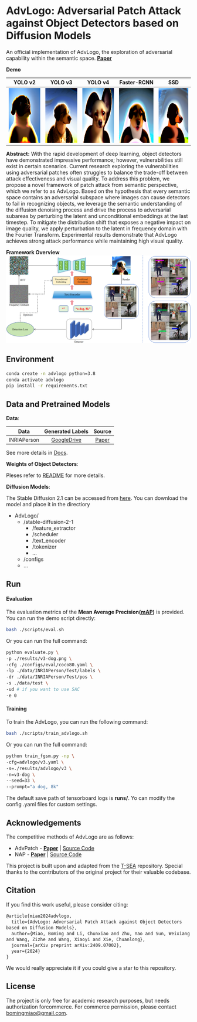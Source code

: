 # AdvLogo: Adversarial Patch Attack against Object Detectors based on Diffusion Models
An official implementation of AdvLogo, the exploration of adversarial capability within the semantic space. [**Paper**](https://arxiv.org/abs/2409.07002)

**Demo**

| YOLO v2                                                     | YOLO v3                                                     | YOLO v4                                                     | Faster-RCNN                                                          | SSD                                                          |
|-------------------------------------------------------------|-------------------------------------------------------------|-------------------------------------------------------------|----------------------------------------------------------------------|--------------------------------------------------------------|
| <img src="results/v2-dog.png" height="150px" width="150px"> | <img src="results/v3-dog.png" height="150px" width="150px"> | <img src="results/v4-dog.png" height="150px" width="150px"> | <img src="results/faster_rcnn-dog.png" height="150px" width="150px"> | <img src="results/ssd-dog.png" height="150px" width="150px"> |

**Abstract:** With the rapid development of deep learning, object detectors have demonstrated impressive performance; however, vulnerabilities still exist in certain scenarios. Current research exploring the vulnerabilities using adversarial patches often struggles to balance the trade-off between attack effectiveness and visual quality. To address this problem, we propose a novel framework of patch attack from semantic perspective, which we refer to as AdvLogo. Based on the hypothesis that every semantic space contains an adversarial subspace where images can cause detectors to fail in recognizing objects, we leverage the semantic understanding of the diffusion denoising process and drive the process to adversarial subareas by perturbing the latent and unconditional embeddings at the last timestep. To mitigate the distribution shift that exposes a negative impact on image quality, we apply perturbation to the latent in frequency domain with the Fourier Transform. Experimental results demonstrate that AdvLogo achieves strong attack performance while maintaining high visual quality.

**Framework Overview**
![](readme/framework.png)

## Environment

```bash
conda create -n advlogo python=3.8
conda activate advlogo
pip install -r requirements.txt
```

## Data and Pretrained Models
**Data**:

| Data        |                                             Generated Labels                                             |                                              Source                                              |                                            
|-------------|:--------------------------------------------------------------------------------------------------------:|:------------------------------------------------------------------------------------------------:|
| INRIAPerson |  [GoogleDrive](https://drive.google.com/drive/folders/1zKO6yXllhReiDS04WKkb6JIkxvAW2s_9?usp=share_link)  |               [Paper](https://hal.inria.fr/docs/00/54/85/12/PDF/hog_cvpr2005.pdf)                |

See more details in [Docs](./readme/data.md).

**Weights of Object Detectors**:

Pleses refer to [README](./detlib/README.md) for more details.

**Diffusion Models**:

The Stable Diffusion 2.1 can be accessed from [here](https://huggingface.co/stabilityai/stable-diffusion-2-1).
You can download the model and place it in the directiory
- AdvLogo/
  - /stable-diffusion-2-1
      - /feature_extractor
      - /scheduler
      - /text_encoder
      - /tokenizer
      - ...
  - /configs
  - ...

## Run
#### Evaluation

The evaluation metrics of the **Mean Average Precision([mAP](https://github.com/Cartucho/mAP))** is provided.
You can run the demo script directly:
```bash
bash ./scripts/eval.sh 
```
Or you can run the full command:
```bash
python evaluate.py \
-p ./results/v3-dog.png \
-cfg ./configs/eval/coco80.yaml \
-lp ./data/INRIAPerson/Test/labels \
-dr ./data/INRIAPerson/Test/pos \
-s ./data/test \
-ud # if you want to use SAC
-e 0
```

#### Training
To train the AdvLogo, you can run the following command:
```bash
bash ./scripts/train_advlogo.sh
```
Or you can run the full command:
```bash
python train_fgsm.py -np \
-cfg=advlogo/v3.yaml \
-s=./results/advlogo/v3 \
-n=v3-dog \
--seed=33 \
--prompt="a dog, 8k"
```
The default save path of tensorboard logs is **runs/**. Yo can modify the config .yaml files for custom settings.

## Acknowledgements
The competitive methods of AdvLogo are as follows:
* AdvPatch - [**Paper**](http://openaccess.thecvf.com/content_CVPRW_2019/papers/CV-COPS/Thys_Fooling_Automated_Surveillance_Cameras_Adversarial_Patches_to_Attack_Person_Detection_CVPRW_2019_paper.pdf) 
| [Source Code](https://gitlab.com/EAVISE/adversarial-yolo)
* NAP - [**Paper**](https://openaccess.thecvf.com/content/ICCV2021/papers/Hu_Naturalistic_Physical_Adversarial_Patch_for_Object_Detectors_ICCV_2021_paper.pdf) 
| [Source Code](https://github.com/aiiu-lab/Naturalistic-Adversarial-Patch)

This project is built upon and adapted from the [T-SEA](https://github.com/VDIGPKU/T-SEA) repository. Special thanks to the contributors of the original project for their valuable codebase.
## Citation
If you find this work useful, please consider citing:
```
@article{miao2024advlogo,
  title={AdvLogo: Adversarial Patch Attack against Object Detectors based on Diffusion Models},
  author={Miao, Boming and Li, Chunxiao and Zhu, Yao and Sun, Weixiang and Wang, Zizhe and Wang, Xiaoyi and Xie, Chuanlong},
  journal={arXiv preprint arXiv:2409.07002},
  year={2024}
}
```
We would really appreciate it if you could give a star to this repository.

## License

The project is only free for academic research purposes, but needs authorization forcommerce. For commerce permission, please contact bomingmiao@gmail.com.
